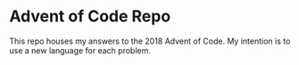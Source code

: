 # Advent of Code Repo

This repo houses my answers to the 2018 Advent of Code.
My intention is to use a new language for each problem.
